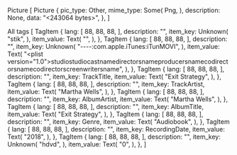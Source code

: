 Picture
[
    Picture {
        pic_type: Other,
        mime_type: Some(
            Png,
        ),
        description: None,
        data: "<243064 bytes>",
    },
]

All tags
[
    TagItem {
        lang: [
            88,
            88,
            88,
        ],
        description: "",
        item_key: Unknown(
            "stik",
        ),
        item_value: Text(
            "",
        ),
    },
    TagItem {
        lang: [
            88,
            88,
            88,
        ],
        description: "",
        item_key: Unknown(
            "----:com.apple.iTunes:iTunMOVI",
        ),
        item_value: Text(
            "<?xml version=\"1.0\" encoding=\"UTF-8\"?><!DOCTYPE plist PUBLIC \"-//Apple Computer//DTD PLIST 1.0//EN\"  \"http://www.apple.com/DTDs/PropertyList-1.0.dtd\"><plist version=\"1.0\"><dict><key>studio</key><string>studio</string><key>cast</key><array><dict><key>name</key><string></string></dict></array><key>directors</key><array><dict><key>name</key><string></string></dict></array><key>producers</key><array><dict><key>name</key><string></string></dict></array><key>codirectors</key><array><dict><key>name</key><string>codirector</string></dict></array><key>screenwriters</key><array><dict><key>name</key><string></string></dict></array></dict></plist>",
        ),
    },
    TagItem {
        lang: [
            88,
            88,
            88,
        ],
        description: "",
        item_key: TrackTitle,
        item_value: Text(
            "Exit Strategy",
        ),
    },
    TagItem {
        lang: [
            88,
            88,
            88,
        ],
        description: "",
        item_key: TrackArtist,
        item_value: Text(
            "Martha Wells",
        ),
    },
    TagItem {
        lang: [
            88,
            88,
            88,
        ],
        description: "",
        item_key: AlbumArtist,
        item_value: Text(
            "Martha Wells",
        ),
    },
    TagItem {
        lang: [
            88,
            88,
            88,
        ],
        description: "",
        item_key: AlbumTitle,
        item_value: Text(
            "Exit Strategy",
        ),
    },
    TagItem {
        lang: [
            88,
            88,
            88,
        ],
        description: "",
        item_key: Genre,
        item_value: Text(
            "Audiobook",
        ),
    },
    TagItem {
        lang: [
            88,
            88,
            88,
        ],
        description: "",
        item_key: RecordingDate,
        item_value: Text(
            "2018",
        ),
    },
    TagItem {
        lang: [
            88,
            88,
            88,
        ],
        description: "",
        item_key: Unknown(
            "hdvd",
        ),
        item_value: Text(
            "0",
        ),
    },
]